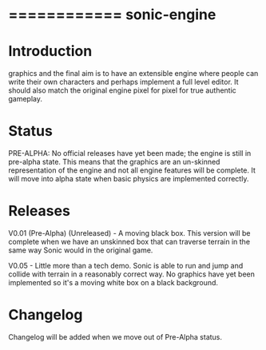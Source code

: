============
sonic-engine
============


Introduction
============
graphics and the final aim is to have an extensible engine where people can write their own characters and perhaps
implement a full level editor. It should also match the original engine pixel for pixel for true authentic gameplay.

Status
======
PRE-ALPHA:
No official releases have yet been made; the engine is still in pre-alpha state. This means that the graphics are an
un-skinned representation of the engine and not all engine features will be complete. It will move into alpha state
when basic physics are implemented correctly.

Releases
========
V0.01 (Pre-Alpha) (Unreleased) - A moving black box. This version will be complete when we have an unskinned box that can traverse
terrain in the same way Sonic would in the original game.

V0.05 - Little more than a tech demo. Sonic is able to run and jump and collide with terrain in a reasonably correct way. No
graphics have yet been implemented so it's a moving white box on a black background.

Changelog
=========
Changelog will be added when we move out of Pre-Alpha status.
